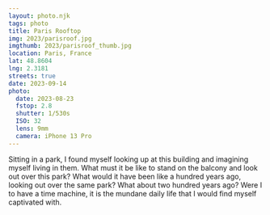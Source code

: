 ```yaml
---
layout: photo.njk
tags: photo
title: Paris Rooftop
img: 2023/parisroof.jpg
imgthumb: 2023/parisroof_thumb.jpg
location: Paris, France
lat: 48.8604
lng: 2.3181
streets: true
date: 2023-09-14
photo:
  date: 2023-08-23
  fstop: 2.8
  shutter: 1/530s
  ISO: 32
  lens: 9mm
  camera: iPhone 13 Pro
---
```


Sitting in a park, I found myself looking up at this building and imagining myself living in them. 
What must it be like to stand on the balcony and look out over this park? What would it have been like 
a hundred years ago, looking out over the same park? What about two hundred years ago? Were I to have 
a time machine, it is the mundane daily life that I would find myself captivated with. 
